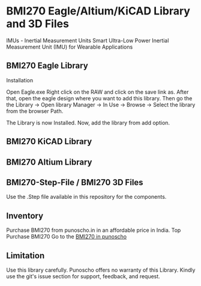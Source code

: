 # BMI270 Eagle/Altium/KiCAD Library and 3D Files

IMUs - Inertial Measurement Units Smart Ultra-Low Power Inertial Measurement Unit (IMU) for Wearable Applications

## BMI270 Eagle Library 

Installation

Open Eagle.exe
Right click on the RAW and click on the save link as. After that, open the eagle design where you want to add this library.  Then go the the Library -> Open library Manager -> In Use -> Browse -> Select the library from the browser Path.

The Library is now Installed. Now, add the library from add option.

## BMI270 KiCAD Library 

## BMI270 Altium Library 

## BMI270-Step-File / BMI270 3D Files
Use the .Step file available in this repository for the components. 

## Inventory

Purchase BMI270 from punoscho.in in an affordable price in India. Top Purchase BMI270
Go to the [BMI270 in punoscho](https://punoscho.in/product/st8s103f3p6-8-bit-microcontroller/)

## Limitation
Use this library carefully. Punoscho offers no warranty of this Library. Kindly use the git's issue section for support, feedback, and request.